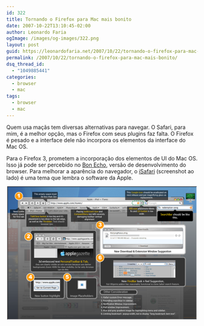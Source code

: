 ```yaml
---
id: 322
title: Tornando o Firefox para Mac mais bonito
date: 2007-10-22T13:10:45-02:00
author: Leonardo Faria
ogImage: /images/og-images/322.png
layout: post
guid: https://leonardofaria.net/2007/10/22/tornando-o-firefox-para-mac-mais-bonito/
permalink: /2007/10/22/tornando-o-firefox-para-mac-mais-bonito/
dsq_thread_id:
  - "1049885441"
categories:
  - browser
  - mac
tags:
  - browser
  - mac
---
```

Quem usa maçãs tem diversas alternativas para navegar. O Safari, para mim, é a melhor opção, mas o Firefox com seus plugins faz falta. O Firefox é pesado e a interface dele não incorpora os elementos da interface do Mac OS.

Para o Firefox 3, prometem a incorporação dos elementos de UI do Mac OS. Isso já pode ser percebido no [Bon Echo](http://www.mozilla.org/projects/bonecho/releases/2.0a1.html), versão de desenvolvimento do browser. Para melhorar a aparência do navegador, o [iSafari](https://addons.mozilla.org/en-US/firefox/addon/4927) (screenshot ao lado) é uma tema que lembra o software da Apple.

<center>
  <a href='/wp-content/uploads/2007/10/isafaridq6.png' title='isafaridq6.png'><img src='/wp-content/uploads/2007/10/isafaridq6.png' alt='The iSafari, para Firefox' class='foto'  width="500" /></a>
</center>
